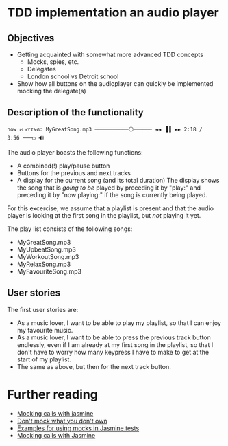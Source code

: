 # TDD implementation an audio player

## Objectives

- Getting acquainted with somewhat more advanced TDD concepts
  - Mocks, spies, etc.
  - Delegates
  - London school vs Detroit school
- Show how all buttons on the audioplayer can quickly be implemented mocking the delegate(s)

## Description of the functionality

```
now ᴘʟᴀʏɪɴɢ: MyGreatSong.mp3 ───────────⚪────── ◄◄⠀▐▐⠀►► 𝟸:𝟷𝟾 / 𝟹:𝟻𝟼⠀───○ 🔊
```

The audio player boasts the following functions:
- A combined(!) play/pause button
- Buttons for the previous and next tracks
- A display for the current song (and its total duration) 
The display shows the song that is _going to be_ played by preceding it 
by "play:" and preceding it by "now playing:" if the song is currently 
being played.

For this excercise, we assume that a playlist is present and that the 
audio player is looking at the first song in the playlist, but _not_ playing it yet.

The play list consists of the following songs:
- MyGreatSong.mp3
- MyUpbeatSong.mp3
- MyWorkoutSong.mp3
- MyRelaxSong.mp3
- MyFavouriteSong.mp3

## User stories

The first user stories are:
- As a music lover, I want to be able to play my playlist, so that I can enjoy my favourite music.
- As a music lover, I want to be able to press the previous track button endlessly, even if I am already at my first song in the playlist, so that I don't have to worry how many keypress I have to make to get at the start of my playlist.
- The same as above, but then for the next track button.


# Further reading

- [Mocking calls with jasmine](https://volaresystems.com/technical-posts/mocking-calls-with-jasmine)
- [Don't mock what you don't own](https://github.com/testdouble/contributing-tests/wiki/Don%27t-mock-what-you-don%27t-own)
- [Examples for using mocks in Jasmine tests](https://gist.github.com/tbuschto/9766267)
- [Mocking calls with Jasmine](https://volaresystems.com/technical-posts/mocking-calls-with-jasmine)
